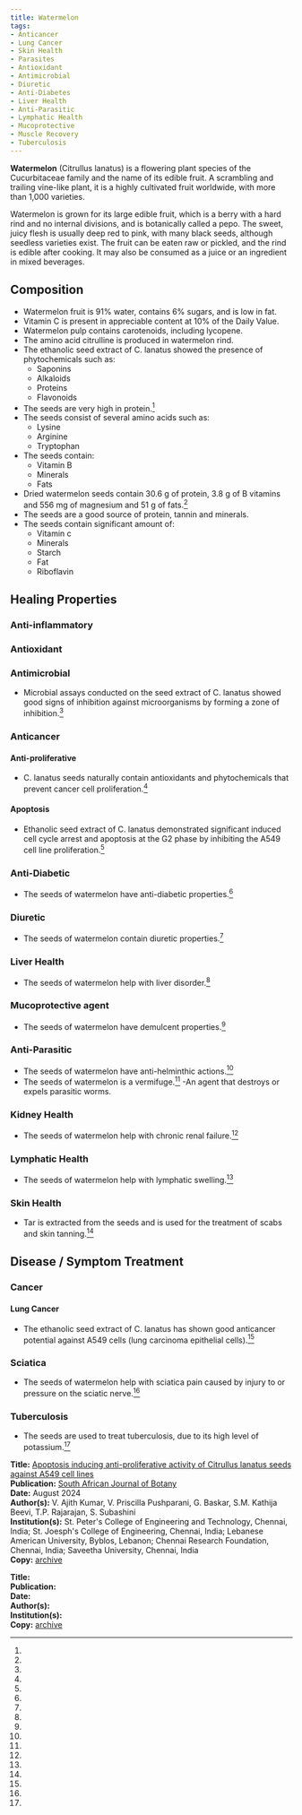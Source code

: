 ```yaml
---
title: Watermelon
tags:
- Anticancer
- Lung Cancer
- Skin Health
- Parasites
- Antioxidant
- Antimicrobial
- Diuretic
- Anti-Diabetes
- Liver Health
- Anti-Parasitic
- Lymphatic Health
- Mucoprotective
- Muscle Recovery
- Tuberculosis
---
```

**Watermelon** (Citrullus lanatus) is a flowering plant species of the Cucurbitaceae family and the name of its edible fruit. A scrambling and trailing vine-like plant, it is a highly cultivated fruit worldwide, with more than 1,000 varieties.

Watermelon is grown for its large edible fruit, which is a berry with a hard rind and no internal divisions, and is botanically called a pepo. The sweet, juicy flesh is usually deep red to pink, with many black seeds, although seedless varieties exist. The fruit can be eaten raw or pickled, and the rind is edible after cooking. It may also be consumed as a juice or an ingredient in mixed beverages.

## Composition

- Watermelon fruit is 91% water, contains 6% sugars, and is low in fat.
- Vitamin C is present in appreciable content at 10% of the Daily Value.
- Watermelon pulp contains carotenoids, including lycopene.
- The amino acid citrulline is produced in watermelon rind.
- The ethanolic seed extract of C. lanatus showed the presence of phytochemicals such as:
  - Saponins
  - Alkaloids
  - Proteins
  - Flavonoids
- The seeds are very high in protein.[^1]
- The seeds consist of several amino acids such as:
  - Lysine
  - Arginine
  - Tryptophan
- The seeds contain:
  - Vitamin B
  - Minerals
  - Fats
- Dried watermelon seeds contain 30.6 g of protein, 3.8 g of B vitamins and 556 mg of magnesium and 51 g of fats.[^1]
- The seeds are a good source of protein, tannin and minerals.
- The seeds contain significant amount of:
  - Vitamin c
  - Minerals
  - Starch
  - Fat
  - Riboflavin

## Healing Properties

### Anti-inflammatory

### Antioxidant

### Antimicrobial

- Microbial assays conducted on the seed extract of C. lanatus showed good signs of inhibition against microorganisms by forming a zone of inhibition.[^1]

### Anticancer

#### Anti-proliferative

- C. lanatus seeds naturally contain antioxidants and phytochemicals that prevent cancer cell proliferation.[^1] 

#### Apoptosis

- Ethanolic seed extract of C. lanatus demonstrated significant induced cell cycle arrest and apoptosis at the G2 phase by inhibiting the A549 cell line proliferation.[^1]

### Anti-Diabetic

- The seeds of watermelon have anti-diabetic properties.[^1]

### Diuretic

- The seeds of watermelon contain diuretic properties.[^1]

### Liver Health

- The seeds of watermelon help with liver disorder.[^1]

### Mucoprotective agent

- The seeds of watermelon have demulcent properties.[^1]

### Anti-Parasitic

- The seeds of watermelon have anti-helminthic actions.[^1]
- The seeds of watermelon is a vermifuge.[^1]
  -An agent that destroys or expels parasitic worms.

### Kidney Health

- The seeds of watermelon help with chronic renal failure.[^1]

### Lymphatic Health

- The seeds of watermelon help with lymphatic swelling.[^1]

### Skin Health

- Tar is extracted from the seeds and is used for the treatment of scabs and skin tanning.[^1]

## Disease / Symptom Treatment

### Cancer

#### Lung Cancer

- The ethanolic seed extract of C. lanatus has shown good anticancer potential against A549 cells (lung carcinoma epithelial cells).[^1]

### Sciatica 

- The seeds of watermelon help with sciatica pain caused by injury to or pressure on the sciatic nerve.[^1]

### Tuberculosis

- The seeds are used to treat tuberculosis, due to its high level of potassium.[^1]

[^1]: 
**Title:** [Apoptosis inducing anti-proliferative activity of Citrullus lanatus seeds against A549 cell lines](https://doi.org/10.1016/j.sajb.2024.05.048)<br>
**Publication:** [South African Journal of Botany](https://www.sciencedirect.com/journal/south-african-journal-of-botany)<br>
**Date:** August 2024<br>
**Author(s):** V. Ajith Kumar, V. Priscilla Pushparani, G. Baskar, S.M. Kathija Beevi, T.P. Rajarajan, S. Subashini<br>
**Institution(s):**  St. Peter's College of Engineering and Technology, Chennai, India; St. Joesph's College of Engineering, Chennai, India; Lebanese American University, Byblos, Lebanon; Chennai Research Foundation, Chennai, India; Saveetha University, Chennai, India<br>
**Copy:** [archive](https://bafybeigjfzw2rfnhcixqyz4knejmmtgunn6rc2j3gx2f5z3aqk7ekqzf6u.ipfs.w3s.link/Apoptosis%20inducing%20anti-proliferative%20activity%20of%20Citrullus%20lanatus%20seeds%20against%20A549%20cell%20lines%20-%20ScienceDirect.pdf)

[^2]: 
**Title:** [ ]( )<br>
**Publication:** [ ]( )<br>
**Date:** <br>
**Author(s):** <br>
**Institution(s):** <br>
**Copy:** [archive](https://ipfs.io/ipfs/)